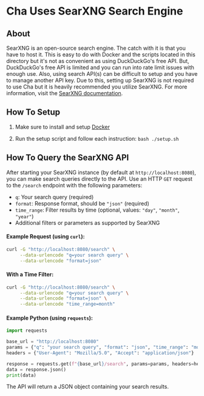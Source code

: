# Cha Uses SearXNG Search Engine

## About

SearXNG is an open-source search engine. The catch with it is that you have to host it. This is easy to do with Docker and the scripts located in this directory but it's not as convenient as using DuckDuckGo's free API. But, DuckDuckGo's free API is limited and you can run into rate limit issues with enough use. Also, using search API(s) can be difficult to setup and you have to manage another API key. Due to this, setting up SearXNG is not required to use Cha but it is heavily recommended you utilize SearXNG. For more information, visit the [SearXNG documentation](https://docs.searxng.org/).

## How To Setup

1. Make sure to install and setup [Docker](https://www.docker.com/)

2. Run the setup script and follow each instruction: `bash ./setup.sh`

## How To Query the SearXNG API

After starting your SearXNG instance (by default at `http://localhost:8080`), you can make search queries directly to the API. Use an HTTP `GET` request to the `/search` endpoint with the following parameters:

- `q`: Your search query (required)
- `format`: Response format, should be `"json"` (required)
- `time_range`: Filter results by time (optional, values: `"day"`, `"month"`, `"year"`)
- Additional filters or parameters as supported by SearXNG

#### Example Request (using `curl`):

```bash
curl -G "http://localhost:8080/search" \
     --data-urlencode "q=your search query" \
     --data-urlencode "format=json"
```

#### With a Time Filter:

```bash
curl -G "http://localhost:8080/search" \
     --data-urlencode "q=your search query" \
     --data-urlencode "format=json" \
     --data-urlencode "time_range=month"
```

#### Example Python (using `requests`):

```python
import requests

base_url = "http://localhost:8080"
params = {"q": "your search query", "format": "json", "time_range": "month"}
headers = {"User-Agent": "Mozilla/5.0", "Accept": "application/json"}

response = requests.get(f"{base_url}/search", params=params, headers=headers)
data = response.json()
print(data)
```

The API will return a JSON object containing your search results.
